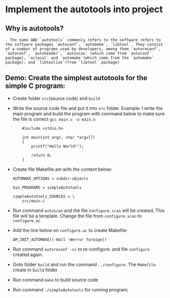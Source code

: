 # Implement the autotools into project
## Why is autotools?
    - The name GNU `autotools` commonly refers to the software refers to the software packages `Autoconf`, `automake`, `libtool`. They consist of a number of programs used by developers, among them `autoreconf`, `autoconf`, `autoheader`, `autoscan` (which come from `autoconf` package), `aclocal` and `automake`(which come from the `automake` package), and `libtoolize`(from `libtool` package)

## Demo: Create the simplest autotools for the simple C program:
 - Create folder `src`(source code) and `build`
 - Write the source code file and put it into `src` folder.
    Example: I write the main program and build the program with command below to make sure the file is correct
    `gcc main.c -o main.o`

    ```
        #include <stdio.h>
        
        int main(int argc, char *argv[])
        {
            printf("Hello World!");

            return 0;
        }
    ```
 - Create file Makefile.am with the content below:
    ```
    AUTOMAKE_OPTIONS = subdir-objects

    bin_PROGRAMS = simpleAutotools

    simpleAutotools_SOURCES = \
        src/main.c
    ```
 - Run command `autoscan` and the file `configure.scan` will be created, This file will be a template.
    Change the file from `configure.scan` to `configure.ac`
 - Add the line below on `configure.ac` to create Makefile
    ```
    AM_INIT_AUTOMAKE([-Wall -Werror foreign])
    ```
 - Run command `autoreconf -vi` to re-configure. and file `configure` created again.

 - Goto folder `build` and run the command `../configure`. The `Makefile` create in `build` folder
 - Run command `make` to build source code
 - Run command `./simpleAutotools` for running program;